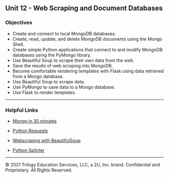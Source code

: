 ## Unit 12 - Web Scraping and Document Databases

### Objectives

* Create and connect to local MongoDB databases.
* Create, read, update, and delete MongoDB documents using the Mongo Shell.
* Create simple Python applications that connect to and modify MongoDB databases using the PyMongo library.
* Use Beautiful Soup to scrape their own data from the web.
* Save the results of web scraping into MongoDB.
* Become comfortable rendering templates with Flask using data retrieved from a Mongo database.
* Use Beautiful Soup to scrape data.
* Use PyMongo to save data to a Mongo database.
* Use Flask to render templates.

- - -

### Helpful Links

* [Mongo in 30 minutes](https://www.youtube.com/watch?v=pWbMrx5rVBE)

* [Python Requests](http://docs.python-requests.org/en/master/)

* [Webscraping with BeautifulSoup](https://www.dataquest.io/blog/web-scraping-tutorial-python/)

* [Python Splinter](https://splinter.readthedocs.io/en/latest/)

- - -

© 2021 Trilogy Education Services, LLC, a 2U, Inc. brand. Confidential and Proprietary. All Rights Reserved.